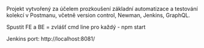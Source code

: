 Projekt vytvořený za účelem prozkoušení základní automatizace a testování kolekcí v Postmanu, včetně version control, Newman, Jenkins, GraphQL.

Spustit FE a BE = zvlášť cmd line pro každý - npm start

Jenkins port: http://localhost:8081/
